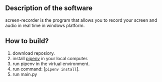 ## Description of the software
screen-recorder is the program that allows you to record your screen and audio in real time in windows platform. 
## How to build?
1. download reposiory.
2. install [pipenv](https://pypi.org/project/pipenv/) in your local computer.
3. run pipenv in the virtual environment.
4. run command: [`pipenv install`].
5. run main.py
